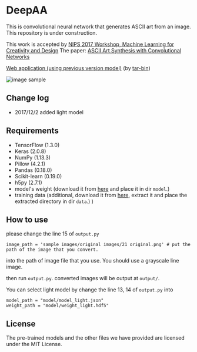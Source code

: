 DeepAA
====

This is convolutional neural network that generates ASCII art from an image.
This repository is under construction.

This work is accepted by [NIPS 2017 Workshop, Machine Learning for Creativity and Design](https://nips2017creativity.github.io/)
The paper: [ASCII Art Synthesis with Convolutional Networks](https://nips2017creativity.github.io/doc/ASCII_Art_Synthesis.pdf)

[Web application (using previous version model)](https://tar-bin.github.io/DeepAAonWeb/) (by [tar-bin](https://github.com/tar-bin))

![image sample](https://github.com/OsciiArt/DeepAA/blob/master/sample%20images/images%20generated%20with%20CNN/21%20generated.png)


## Change log
+ 2017/12/2 added light model
## Requirements

+ TensorFlow (1.3.0)
+ Keras (2.0.8)
+ NumPy (1.13.3)
+ Pillow (4.2.1)
+ Pandas (0.18.0)
+ Scikit-learn (0.19.0)
+ h5py (2.7.1)
+ model's weight (download it from [here](https://drive.google.com/open?id=0B90WglS_AQWebjBleG5uRXpmbUE) and place it in dir `model`.)
+ training data (additional, download it from  [here](https://drive.google.com/open?id=1L5n5ICrsXtsWkT-aq2et1FTzp-RH3CeS), extract it and place the extracted directory in dir `data`.)
)

## How to use
please change the line 15 of `output.py`

```
image_path = 'sample images/original images/21 original.png' # put the path of the image that you convert.
```
into the path of image file that you use.
You should use a grayscale line image.

then run `output.py`.
converted images will be output at `output/`.

You can select light model by change the line 13, 14  of `output.py` into
```
model_path = "model/model_light.json"
weight_path = "model/weight_light.hdf5"
```
## License
The pre-trained models and the other files we have provided are licensed under the MIT License.
